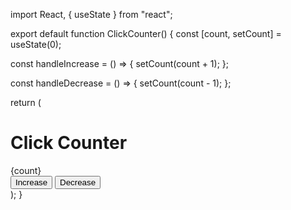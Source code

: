 import React, { useState } from "react";

export default function ClickCounter() {
  const [count, setCount] = useState(0);

  const handleIncrease = () => {
    setCount(count + 1);
  };

  const handleDecrease = () => {
    setCount(count - 1);
  };

  return (
    <div className="flex flex-col items-center justify-center min-h-screen bg-gray-100 space-y-4">
      <h1 className="text-4xl font-bold mb-4">Click Counter</h1>
      <div className="text-6xl font-semibold">{count}</div>
      <div className="flex space-x-4">
        <button
          onClick={handleIncrease}
          className="bg-green-500 text-white px-4 py-2 rounded-xl shadow hover:bg-green-600 transition"
        >
          Increase
        </button>
        <button
          onClick={handleDecrease}
          className="bg-red-500 text-white px-4 py-2 rounded-xl shadow hover:bg-red-600 transition"
        >
          Decrease
        </button>
      </div>
    </div>
  );
}
